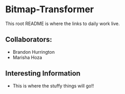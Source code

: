 <!-- Create a README at the root level of that repository, and include a listing of the files/methods contained within the repo. -->

# Bitmap-Transformer

This root README is where the links to daily work live.

## Collaborators:
* Brandon Hurrington
* Marisha Hoza

## Interesting Information
* This is where the stuffy things will go!!






